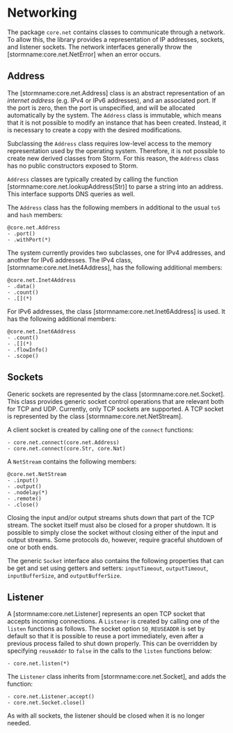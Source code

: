 Networking
==========

The package `core.net` contains classes to communicate through a network. To allow this, the library
provides a representation of IP addresses, sockets, and listener sockets. The network interfaces
generally throw the [stormname:core.net.NetError] when an error occurs.


Address
-------

The [stormname:core.net.Address] class is an abstract representation of an *internet address* (e.g.
IPv4 or IPv6 addresses), and an associated port. If the port is zero, then the port is unspecified,
and will be allocated automatically by the system. The `Address` class is immutable, which means
that it is not possible to modify an instance that has been created. Instead, it is necessary to
create a copy with the desired modifications.

Subclassing the `Address` class requires low-level access to the memory representation used by the
operating system. Therefore, it is not possible to create new derived classes from Storm. For this
reason, the `Address` class has no public constructors exposed to Storm.

`Address` classes are typically created by calling the function
[stormname:core.net.lookupAddress(Str)] to parse a string into an address. This interface supports
DNS queries as well.

The `Address` class has the following members in additional to the usual `toS` and `hash` members:

```stormdoc
@core.net.Address
- .port()
- .withPort(*)
```

The system currently provides two subclasses, one for IPv4 addresses, and another for IPv6
addresses. The IPv4 class, [stormname:core.net.Inet4Address], has the following additional members:

```stormdoc
@core.net.Inet4Address
- .data()
- .count()
- .[](*)
```

For IPv6 addresses, the class [stormname:core.net.Inet6Address] is used. It has the following
additional members:

```stormdoc
@core.net.Inet6Address
- .count()
- .[](*)
- .flowInfo()
- .scope()
```


Sockets
-------

Generic sockets are represented by the class [stormname:core.net.Socket]. This class provides
generic socket control operations that are relevant both for TCP and UDP. Currently, only TCP
sockets are supported. A TCP socket is represented by the class [stormname:core.net.NetStream].

A client socket is created by calling one of the `connect` functions:

```stormdoc
- core.net.connect(core.net.Address)
- core.net.connect(core.Str, core.Nat)
```

A `NetStream` contains the following members:

```stormdoc
@core.net.NetStream
- .input()
- .output()
- .nodelay(*)
- .remote()
- .close()
```

Closing the input and/or output streams shuts down that part of the TCP stream. The socket itself
must also be closed for a proper shutdown. It is possible to simply close the socket without closing
either of the input and output streams. Some protocols do, however, require graceful shutdown of one
or both ends.

The generic `Socket` interface also contains the following properties that can be get and set using
getters and setters: `inputTimeout`, `outputTimeout`, `inputBufferSize`, and `outputBufferSize`.


Listener
--------

A [stormname:core.net.Listener] represents an open TCP socket that accepts incoming connections. A
`Listener` is created by calling one of the `listen` functions as follows. The socket option
`SO_REUSEADDR` is set by default so that it is possible to reuse a port immediately, even after a
previous process failed to shut down properly. This can be overridden by specifying `reuseAddr` to
`false` in the calls to the `listen` functions below:

```stormdoc
- core.net.listen(*)
```

The `Listener` class inherits from [stormname:core.net.Socket], and adds the function:

```stormdoc
- core.net.Listener.accept()
- core.net.Socket.close()
```

As with all sockets, the listener should be closed when it is no longer needed.
